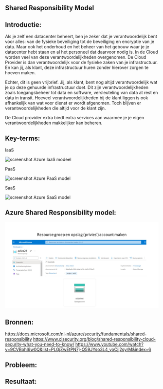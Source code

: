 ## Shared Responsibility Model


## Introductie:

Als je zelf een datacenter beheert, ben je zeker dat je verantwoordelijk bent voor alles: van de fysieke beveiliging tot de beveiliging en encryptie van je data. Maar ook het onderhoud en het beheer van het gebouw waar je je datacenter hebt staan en al het personeel dat daarvoor nodig is.
In de Cloud worden veel van deze verantwoordelijkheden overgenomen. De Cloud Provider is dan verantwoordelijk voor de fysieke zaken van je infrastructuur. En kan jij, als klant, deze infrastructuur huren zonder hierover zorgen te hoeven maken.

Echter, dit is geen vrijbrief. Jij, als klant, bent nog altijd verantwoordelijk wat je op deze gehuurde infrastructuur doet. Dit zijn verantwoordelijkheden zoals toegangsbeheer tot data en software, versleuteling van data at rest en data in transit.
Hoeveel verantwoordelijkheden bij de klant liggen is ook afhankelijk van wat voor dienst er wordt afgenomen. Toch blijven er verantwoordelijkheden die altijd voor de klant zijn.

De Cloud provider extra biedt extra services aan waarmee je je eigen verantwoordelijkheden makkelijker kan beheren.


## Key-terms:
IaaS


![screenshot Azure IaaS modeel](https://github.com/techgrounds/cloud-6-repo-AzizaAdam/blob/main/00_includes/AZ10-shared-respon-model/IaaS.jpg)



PaaS

![screenshot Azure PaaS model](https://github.com/techgrounds/cloud-6-repo-AzizaAdam/blob/main/00_includes/AZ10-shared-respon-model/Paas.jpg)



SaaS

![screenshot Azure SaaS model](https://github.com/techgrounds/cloud-6-repo-AzizaAdam/blob/main/00_includes/AZ10-shared-respon-model/SaaS.jpg)


## Azure Shared Responsibility model:

![screenshot Azure shared respon. model](https://github.com/techgrounds/cloud-6-repo-AzizaAdam/blob/main/00_includes/AZ05/Az05%20resource%20group%20and%20storage%20acconut%20.jpg)


## Bronnen:
https://docs.microsoft.com/nl-nl/azure/security/fundamentals/shared-responsibility
https://www.cisecurity.org/blog/shared-responsibility-cloud-security-what-you-need-to-know/
https://www.youtube.com/watch?v=9CVBohl6w0Q&list=PLGjZwEtPN7j-Q59JYso3L4_yoCjj2syrM&index=6



## Probleem:



## Resultaat:
